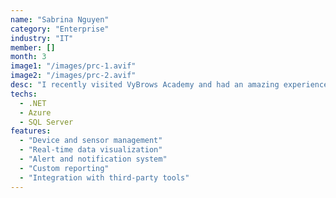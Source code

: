 ```yaml
---
name: "Sabrina Nguyen"
category: "Enterprise"
industry: "IT"
member: []
month: 3
image1: "/images/prc-1.avif"
image2: "/images/prc-2.avif"
desc: "I recently visited VyBrows Academy and had an amazing experience! The space is clean, welcoming, and professionally run. Emily is incredibly talented and made me feel so comfortable throughout the process. My brows have never looked better, natural, symmetrical, and exactly what I was hoping for. You can tell she really cares about her craft and her clients. Highly recommend to anyone considering brow tattoos or shaping. You won’t be disappointed!"
techs:
  - .NET
  - Azure
  - SQL Server
features:
  - "Device and sensor management"
  - "Real-time data visualization"
  - "Alert and notification system"
  - "Custom reporting"
  - "Integration with third-party tools"
---
```

